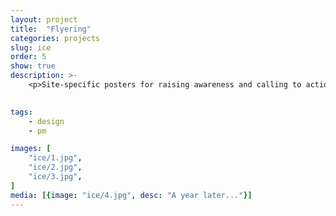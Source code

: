 ```yaml
---
layout: project
title:  "Flyering"
categories: projects
slug: ice
order: 5
show: true
description: >-
    <p>Site-specific posters for raising awareness and calling to action, 2019</p>
   

tags: 
    - design
    - pm

images: [
    "ice/1.jpg",
    "ice/2.jpg",
    "ice/3.jpg",
]
media: [{image: "ice/4.jpg", desc: "A year later..."}]
---
```



